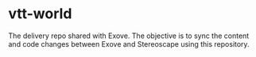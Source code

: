 # vtt-world
The delivery repo shared with Exove. The objective is to sync the content and code changes between Exove and Stereoscape using this repository.
